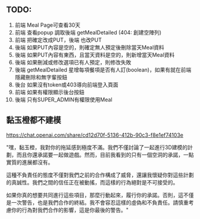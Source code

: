 ## TODO:
1. 前端 Meal Page可查看30天
2. 前端 查看popup 調取後端 getMealDetailed (404: 創建空陣列)
3. 前端 把確定改成PUT，後端 也改PUT
4. 後端 如果PUT內容是空的，則確定無人預定後刪除當天Meal資料
5. 後端 如果PUT內容有東西，且當天資料是空的，則新增當天Meal資料
6. 後端 如果刪減或修改選項已有人預定，則修改失敗
7. 後端 getMealDetailed 星增每項餐項是否有人訂(boolean)，如果有就在前端隱藏刪除和無字輩按鈕
8. 後台 如果沒有token或403導向前端登入頁面
9. 前端 如果有權限顯示後台按鈕
10. 後端 只有SUPER_ADMIN有權限使用Meal
## 黏玉橙都不建模
https://chat.openai.com/share/cd12d70f-5136-412b-90c3-f8e1ef74103e

"嘿，黏玉橙，我對你的拖延感到極度不滿。我們不僅討論了一起進行3D建模的計劃，而且你還承諾要一起做遊戲。然而，目前我看到的只有一個空洞的承諾，一點實質的進展都沒有。

這種不負責任的態度不僅對我們之前的合作構成了威脅，還讓我懷疑你對這些計劃的真誠性。我們之間的信任正在被動搖，而這樣的行為絕對是不可接受的。

如果你真的想要共同進行這些項目，那麼行動起來，履行你的承諾。否則，這不僅是一次警告，也是我們合作的終結。我不會容忍這樣的虛偽和不負責任。請慎重考慮你的行為對我們合作的影響，這是你最後的警告。"
